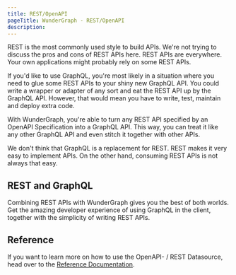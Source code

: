 ```yaml
---
title: REST/OpenAPI
pageTitle: WunderGraph - REST/OpenAPI
description:
---
```


REST is the most commonly used style to build APIs.
We're not trying to discuss the pros and cons of REST APIs here.
REST APIs are everywhere. Your own applications might probably rely on some REST APIs.

If you'd like to use GraphQL,
you're most likely in a situation where you need to glue some REST APIs to your shiny new GraphQL API.
You could write a wrapper or adapter of any sort and eat the REST API up by the GraphQL API.
However, that would mean you have to write, test, maintain and deploy extra code.

With WunderGraph, you're able to turn any REST API specified by an OpenAPI Specification into a GraphQL API.
This way, you can treat it like any other GraphQL API and even stitch it together with other APIs.

We don't think that GraphQL is a replacement for REST.
REST makes it very easy to implement APIs.
On the other hand,
consuming REST APIs is not always that easy.

## REST and GraphQL

Combining REST APIs with WunderGraph gives you the best of both worlds.
Get the amazing developer experience of using GraphQL in the client,
together with the simplicity of writing REST APIs.

## Reference

If you want to learn more on how to use the OpenAPI- / REST Datasource,
head over to the [Reference Documentation](/docs/wundergraph-config-ts-reference/configure-openapi-rest-datasource).
